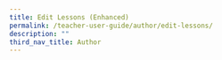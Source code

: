 ```yaml
---
title: Edit Lessons (Enhanced)
permalink: /teacher-user-guide/author/edit-lessons/
description: ""
third_nav_title: Author
---
```

